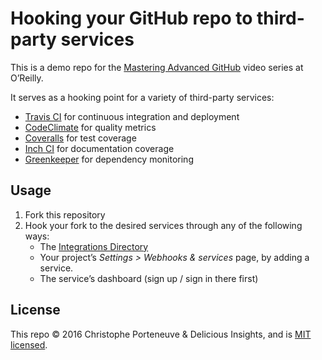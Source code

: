 Hooking your GitHub repo to third-party services
================================================

This is a demo repo for the [Mastering Advanced GitHub](#FIXME) video series at O’Reilly.

It serves as a hooking point for a variety of third-party services:

  * [Travis CI](https://travis-ci.org/) for continuous integration and deployment
  * [CodeClimate](https://codeclimate.com/) for quality metrics
  * [Coveralls](https://coveralls.io/) for test coverage
  * [Inch CI](https://inch-ci.org/) for documentation coverage
  * [Greenkeeper](http://greenkeeper.io/) for dependency monitoring

Usage
-----

  1. Fork this repository
  2. Hook your fork to the desired services through any of the following ways:
     - The [Integrations Directory](https://github.com/integrations/feature/code)
     - Your project’s *Settings > Webhooks & services* page, by adding a service.
     - The service’s dashboard (sign up / sign in there first)

License
-------

This repo © 2016 Christophe Porteneuve & Delicious Insights, and is [MIT licensed](/LICENSE).
